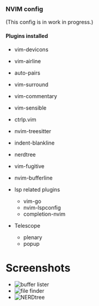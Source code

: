 ### NVIM config 
(This config is in work in progress.) 
#### Plugins installed
- vim-devicons
- vim-airline
- auto-pairs
- vim-surround
- vim-commentary
- vim-sensible
- ctrlp.vim
- nvim-treesitter
- indent-blankline
- nerdtree
- vim-fugitive
- nvim-bufferline

- lsp related plugins  
    - vim-go 
    - nvim-lspconfig
    - completion-nvim


- Telescope 
     - plenary
     - popup


# Screenshots
- ![buffer lister](image/2.png)
- ![file finder](image/1.png)
- ![NERDtree](image/3.png)
